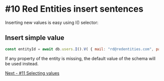# #10 Red Entities insert sentences

Inserting new values is easy using I() selector:

## Insert simple value

```js
const entityId = await db.users.I().V( { mail: "rd@redentities.com", password: "12345" }).R();
```

If any property of the entity is missing, the default value of the schema will be used instead.

[Next - #11 Selecting values](/docs/11-select.md)